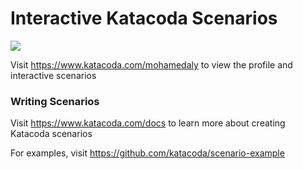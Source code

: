 # Interactive Katacoda Scenarios

[![](http://shields.katacoda.com/katacoda/mohamedaly/count.svg)](https://www.katacoda.com/mohamedaly "Get your profile on Katacoda.com")

Visit https://www.katacoda.com/mohamedaly to view the profile and interactive scenarios

### Writing Scenarios
Visit https://www.katacoda.com/docs to learn more about creating Katacoda scenarios

For examples, visit https://github.com/katacoda/scenario-example
